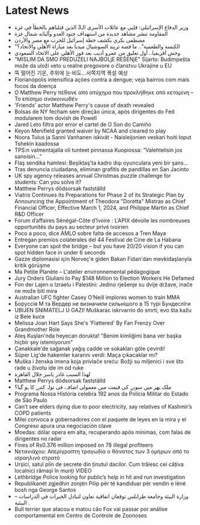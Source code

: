 # Latest News
-  وزير الدفاع الإسرائيلي: قلبي مع عائلات الأسرى الـ3 الذين قتلناهم بالخطأ في غزة
-  المقاومة تنشر مشاهد جديدة من استهداف جنود العدو وآلياته شمال غزة
-  مصطفى بكري يكشف خطة إسرائيل للحرب مع مصر والأردن
-  "الكبسة والطعمية".. ما قصة تريند السوشيال ميديا بعد مباراة الأهلي والاتحاد؟
-  وحش أفريقيا.. أول تعليق من عمرو أديب بعد فوز الأهلي على الاتحاد السعودي
-  "MISLIM DA SMO PREDUZELI NAJBOLjE REŠENjE" Sijarto: Budimpešta može da uloži veto u realne pregovore o članstvu Ukrajine u EU
-  뚝 떨어진 기온, 추위에 눈·비도…서쪽지역 폭설 예상
-  Florianópolis intensifica ações contra a dengue; veja bairros com mais focos da doença
-  Ο Matthew Perry πέθανε από ατύχημα που προκλήθηκε από κεταμίνη – Το επίσημο ανακοινωθέν
-  'Friends' actor Matthew Perry's cause of death revealed
-  Bolsas de NY fecham sem direção única, após dirigentes do Fed modularem tom dovish de Powell
-  Jared Leto filtra por error el cartel de O Son do Camiño
-  Keyon Menifield granted waiver by NCAA and cleared to play
-  Noora Tulus ja Sanni Vanhanen iskivät - Naisleijonien veskari hoiti loput Tshekin kaadossa
-  TPS:n valmentajalla oli tunteet pinnassa Kuopiossa: ”Valehtelisin jos sanoisin…”
-  Flaş sendika hamlesi: Beşiktaş'ta kadro dışı oyunculara yeni bir şans...
-  Tras denuncia ciudadana, eliminan grafitis de pandillas en San Jacinto
-  UK spy agency releases annual Christmas puzzle challenge for students: Can you solve it?
-  Matthew Perrys dödsorsak fastställd
-  Viatris Continues its Preparations for Phase 2 of its Strategic Plan by Announcing the Appointment of Theodora "Doretta" Mistras as Chief Financial Officer, Effective March 1, 2024, and Philippe Martin as Chief R&D Officer
-  Forum d’affaires Sénégal-Côte d’Ivoire : L’APIX dévoile les nombreuses opportunités du pays au secteur privé ivoirien
-  Poco a poco, dice AMLO sobre falta de accesos a Tren Maya
-  Entregan premios colaterales del 44 Festival de Cine de La Habana
-  Everyone can spot the bridge – but you have 20/20 vision if you can spot hidden face in under 6 seconds
-  Gazze diplomasisi için Norveç'e giden Bakan Fidan'dan mevkidaşlarıyla kritik görüşme
-  Ma Petite Planète – L'atelier environnemental pédagogique
-  Jury Orders Giuliani to Pay $148 Million to Election Workers He Defamed
-  Fon der Lajen o Izraelu i Palestini: Jedino rješenje su dvije države, inače ne može biti mira
-  Australian UFC fighter Casey O’Neill implores women to train MMA
-  Боруссія М та Вердер не визначили сильнішого в 15 турі Бундесліги
-  UBIJEN SNIMATELJ U GAZI! Muškarac iskrvarrio do smrti, evo šta kažu iz Bele kuće
-  Melissa Joan Hart Says She's 'Flattered' By Fan Frenzy Over Grandmother Role
-  Ateş Kuşları'nda heyecan dorukta! "Benim kimliğimi bana ver başka hiçbir şey istemiyorum"
-  Çanakkale'de sağanak yağış cadde ve sokakları göle çevirdi!
-  Süper Lig'de hakemler kararını verdi: Maça çıkacaklar mı?
-  Muška i ženska imena koja privlače sreću: Božji su miljenici i sve što rade u životu ide im od ruke
-  لهذا السبب غادر ياسر جلال القاهرة
-  Matthew Perrys dödsorsak fastställd
-  ملک بھر میں سونے کی قیمت میں معمولی اضافہ، فی تولہ کتنے کا ہو گیا؟
-  Programa Nossa História celebra 192 anos da Polícia Militar do Estado de São Paulo
-  Can’t see elders dying due to poor electricity, say relatives of Kashmir’s COPD patients
-  Milei convoca a gobernadores con el paquete de leyes en la mira y el Congreso apura una negociación clave
-  Moedas: dólar opera em alta, recuperando após mínimas, com falas de dirigentes no radar
-  Fines of Rs0.376 million imposed on 78 illegal profiteers
-  Νετανιάχου: Απερίγραπτη τραγωδία ο θάνατος των 3 ομήρων από το ισραηλινό στρατό
-  Urșici, satul plin de secrete din ținutul dacilor. Cum trăiesc cei câțiva localnici rămași în munți VIDEO
-  Lethbridge Police looking for public’s help in hit and run investigation
-  Republikanët zgjedhin zonjën Pilip për të kandiduar për vendin e lënë bosh nga George Santos
-  – وزارة البيئة وجامعة طرابلس توقعان اتفاقية تعاون لتبادل الخبرات في الدراسات البيئية .
-  Bull terrier que atacou e matou cão Fox vai passar por análise comportamental em Centro de Controle de Zoonoses
